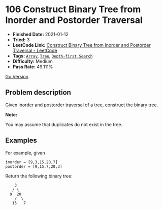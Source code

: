 # 106 Construct Binary Tree from Inorder and Postorder Traversal

- **Finished Date:** 2021-01-12
- **Tried:** 3
- **LeetCode Link:** [Construct Binary Tree from Inorder and Postorder Traversal - LeetCode](https://leetcode.com/problems/construct-binary-tree-from-inorder-and-postorder-traversal/)
- **Tags:** [`Array`](https://leetcode.com/tag/array/), [`Tree`](https://leetcode.com/tag/tree/), [`Depth-first Search`](https://leetcode.com/tag/depth-first-search/)
- **Difficulty:** Medium
- **Pass Rate:** 49.111%

[Go Version](../Go/106_Construct_Binary_Tree_from_Inorder_and_Postorder_Traversal/main.go)

## Problem description

Given inorder and postorder traversal of a tree, construct the binary tree.

**Note:**

You may assume that duplicates do not exist in the tree.

## Examples

For example, given

```
inorder = [9,3,15,20,7]
postorder = [9,15,7,20,3]
```

Return the following binary tree:

```
    3
   / \
  9  20
    /  \
   15   7
```
